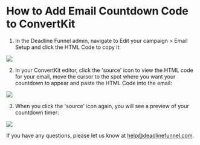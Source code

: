 # How to Add Email Countdown Code to ConvertKit

1. In the Deadline Funnel admin, navigate to Edit your campaign &gt; Email Setup and click the HTML Code to copy it:

![](https://d33v4339jhl8k0.cloudfront.net/docs/assets/53974d6ce4b0c76107b109d1/images/5a7a235a0428634376cfdf91/file-Svl9NCk2Q7.png)

2. In your ConvertKit editor, click the 'source' icon to view the HTML code for your email, move the cursor to the spot where you want your countdown to appear and paste the HTML Code into the email:

![](https://d33v4339jhl8k0.cloudfront.net/docs/assets/53974d6ce4b0c76107b109d1/images/5b6c76c90428631d7a89d127/file-Z4NF37IFXV.png)

3. When you click the 'source' icon again, you will see a preview of your countdown timer:

![](https://d33v4339jhl8k0.cloudfront.net/docs/assets/53974d6ce4b0c76107b109d1/images/5b6c76e60428631d7a89d12a/file-KomJm60o2P.png)

If you have any questions, please let us know at [help@deadlinefunnel.com](mailto:mailto:help@deadlinefunnel.com).

